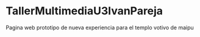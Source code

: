 # TallerMultimediaU3IvanPareja
Pagina web prototipo de nueva experiencia para el templo votivo de maipu 
